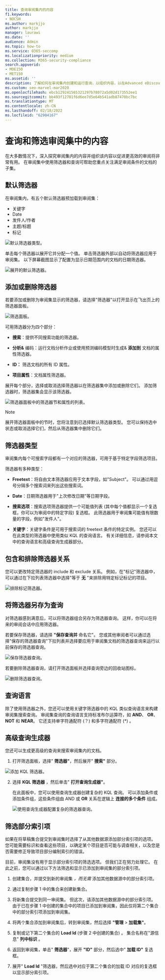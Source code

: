```yaml
---
title: 查询审阅集内的内容
f1.keywords:
- NOCSH
ms.author: markjjo
author: markjjo
manager: laurawi
ms.date: ''
audience: Admin
ms.topic: how-to
ms.service: O365-seccomp
ms.localizationpriority: medium
ms.collection: M365-security-compliance
search.appverid:
- MOE150
- MET150
ms.assetid: ''
description: 了解如何在审阅集内创建和运行查询，以组织内容，以在Advanced eDiscovery审阅。
ms.custom: seo-marvel-mar2020
ms.openlocfilehash: ebcb129241565321297b78072a5d02d173552ee1
ms.sourcegitcommit: bb493f12701f6d6ee7d5e64b541adb87470bc7bc
ms.translationtype: MT
ms.contentlocale: zh-CN
ms.lasthandoff: 02/18/2022
ms.locfileid: "62904167"
---
```

# <a name="query-and-filter-content-in-a-review-set"></a>查询和筛选审阅集中的内容

在大多数情况下，深入探究审阅集内的内容并组织该内容以促进更高效的审阅将非常有用。 在审阅集中使用筛选器和查询可帮助您重点关注满足审阅条件的文档的子集。

## <a name="default-filters"></a>默认筛选器

在审阅集内，有五个默认筛选器预加载到审阅集：

- 关键字
- Date
- 发件人/作者
- 主题/标题
- 标记

![默认筛选器类型。](../media/DefaultFilterTypes.png)

单击每个筛选器以展开它并分配一个值。 单击筛选器外部以自动将筛选器应用于审阅集。 以下屏幕截图显示了配置为显示日期范围内的文档的日期筛选器。

![展开的默认筛选器。](../media/ExpandedFilter.png)

## <a name="add-or-remove-filters"></a>添加或删除筛选器

若要添加或删除为审阅集显示的筛选器，请选择"筛选器"以打开显示在飞出页上的筛选器面板。 

![筛选面板。](../media/FilterPanel.png)

可用筛选器分为四个部分：

- **搜索**：提供不同搜索功能的筛选器。

- **分析&** 编码：运行文档分析作业或使用预测编码模型时生成& **添加到** 文档的属性筛选器。

- **ID：** 筛选文档的所有 ID 属性。

- **项目属性**：文档属性筛选器。 

展开每个部分，选择或取消选择筛选器以在筛选器集中添加或删除它们。 添加筛选器时，筛选器集会显示该筛选器。 

![筛选器面板中的筛选器节和属性的列表。](../media/FilterPanel2.png)

> [!NOTE]
> 展开筛选器面板中的节时，您将注意到已选择默认筛选器类型。 您可以保持选中状态或取消选择它们，然后从筛选器集中删除它们。 

## <a name="filter-types"></a>筛选器类型

审阅集内每个可搜索字段都有一个对应的筛选器，可用于基于特定字段筛选项目。

筛选器有多种类型：

- **Freetext**：将自由文本筛选器应用于文本字段，如"Subject"。 可以通过用逗号分隔多个搜索词来列出这些搜索词。

- **Date**：日期筛选器用于"上次修改日期"等日期字段。

- **搜索选项**：搜索选项筛选器提供一个可能值列表 (其中每个值都显示一个复选框，你可以为审阅中的特定字段) 复选框。 此筛选器用于审阅集可能值有限数量的字段，例如"发件人"。

- **关键字**：关键字条件是可用于搜索词的 freetext 条件的特定实例。 您还可以在此类型的筛选器中使用类似 KQL 的查询语言。 有关详细信息，请参阅本文中的查询语言和高级查询生成器部分。

## <a name="include-and-exclude-filter-relationships"></a>包含和排除筛选器关系

您可以更改特定筛选器的 include 和 exclude 关系。 例如，在"标记"筛选器中，可以通过在下拉列表筛选器中选择"等于 **无** "来排除用特定标记标记的项目。 

![排除标记筛选器。](../media/TagFilterExclude.png)

## <a name="save-filters-as-queries"></a>将筛选器另存为查询

对筛选器感到满意后，可以将筛选器组合另存为筛选器查询。 这样，你可以在将来的审阅会话中应用筛选器。

若要保存筛选器，请选择 **"保存查询并** 命名它"。 您或其他审阅者可以通过选择"保存的筛选器查询"下拉列表并选择要应用于审阅集文档的筛选器查询来运行以前保存的筛选器查询。 

![保存筛选器查询。](../media/SaveFilterQuery.png)

若要删除筛选器查询，请打开筛选面板并选择查询旁边的回收站图标。

![删除筛选器查询。](../media/DeleteFilterQuery.png)

## <a name="query-language"></a>查询语言

除了使用筛选器之外，您还可以使用关键字筛选器中的 KQL 类似查询语言来构建审阅集搜索查询。 审阅集查询的查询语言支持标准布尔运算符，如 **AND**、 **OR**、 **NOT** 和 **NEAR**。 它还支持单字符通配符 (？) 和多字符通配符 (*) 。

## <a name="advanced-query-builder"></a>高级查询生成器

您还可以生成更高级的查询来搜索审阅集内的文档。

1. 打开筛选面板，选择" **筛选器"**，然后展开" **搜索"** 部分。

  ![添加 KQL 筛选器。](../media/AddKQLFilter.png)

2. 选择 **KQL 筛选器** ，然后单击" **打开查询生成器"**。

   在此面板中，您可以使用查询生成器创建复杂的 KQL 查询。 可以添加条件或添加条件组，这些条件组由 AND 或 **OR** 关系在逻辑上 **连接的多个条件** 组成。

   ![使用查询生成器配置复杂的筛选器查询。](../media/ComplexQuery.png)

## <a name="filter-partially-indexed-items"></a>筛选部分索引项

如果在将草稿集合提交到审阅集时选择了从其他数据源添加部分索引项的选项。 您可能需要标识和查看这些项目，以确定某个项目是否可能与调查相关，以及您是否需要修正导致项目部分编制索引的错误。

目前，审阅集没有用于显示部分索引项的筛选选项。 但我们正在努力处理它。 在此之前，您可以通过以下方法筛选和显示已添加到审阅集的部分索引项。

1. 创建集合，并提交到新的审阅集 *，而无需* 添加其他数据源中的部分索引项。

2. 通过复制步骤 1 中的集合来创建新集合。

3. 将新集合提交到同一审阅集。 但这次，请添加其他数据源中的部分索引项。 由于已在步骤 1 中创建的集合中的项目已添加到审阅集，因此仅将第二个集合中的部分索引项添加到审阅集。

4. 将两个集合添加到审阅集后，转到审阅集，然后选择 **"管理** > **加载集"**。

5. 复制或记下第二个集合的 **Load Id** (步骤 2 中创建的集合) 。 集合名称在"源信息" **列中标识** 。

6. 返回到审阅集，单击" **筛选器**"，展开 **"ID"** 部分，然后选中" **加载 ID"** 复选框。

7. 展开" **Load Id** "筛选器，然后选中对应于第二个集合的加载 ID 对应的复选框以显示部分索引项。
